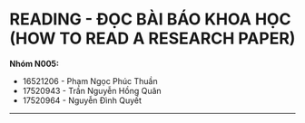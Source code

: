 # READING - ĐỌC BÀI BÁO KHOA HỌC (HOW TO READ A RESEARCH PAPER)

**Nhóm N005:**

- 16521206 - Phạm Ngọc Phúc Thuần
- 17520943 - Trần Nguyễn Hồng Quân
- 17520964 - Nguyễn Đình Quyết

---

